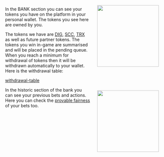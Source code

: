 <img align="right" style="padding:10px 5px 15px 20px;" height="200" src="../_media/bank-balance.png"> 

In the BANK section you can see your tokens you have on the platform in your personal wallet. The tokens you see here are owned by you.

The tokens we have are [DIG](./dig.md "dig"), [SCC](./scc.md "scc"), [TRX](./trx.md "trx") as well as future partner tokens. The tokens you win in-game are summarised and will be placed in the pending queue. When you reach a minimum for withdrawal of tokens then it will be withdrawn automatically to your wallet. Here is the withdrawal table:

[withdrawal-table](../_data/withdrawal.md 'withdrawal-table')

<img align="right" style="padding:10px 5px 15px 20px;" height="200" src="../_media/bank-historic.png"> 

In the historic section of the bank you can see your previous bets and actions. Here you can check the [provable fairness](./provably.md "provably-fair") of your bets too.


